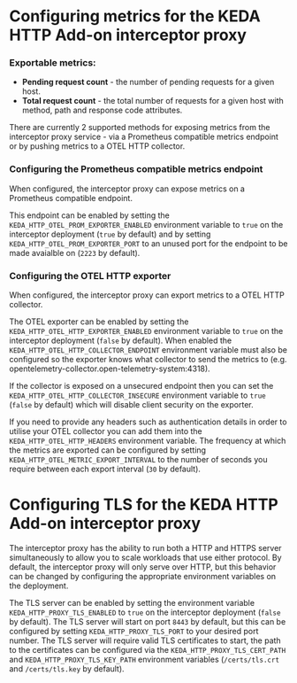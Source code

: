 # Configuring metrics for the KEDA HTTP Add-on interceptor proxy

### Exportable metrics:
* **Pending request count** - the number of pending requests for a given host.
* **Total request count** - the total number of requests for a given host with method, path and response code attributes.

There are currently 2 supported methods for exposing metrics from the interceptor proxy service - via a Prometheus compatible metrics endpoint or by pushing metrics to a OTEL HTTP collector.

### Configuring the Prometheus compatible metrics endpoint
When configured, the interceptor proxy can expose metrics on a Prometheus compatible endpoint.

This endpoint can be enabled by setting the `KEDA_HTTP_OTEL_PROM_EXPORTER_ENABLED` environment variable to `true` on the interceptor deployment (`true` by default) and by setting `KEDA_HTTP_OTEL_PROM_EXPORTER_PORT` to an unused port for the endpoint to be made avaialble on (`2223` by default).

### Configuring the OTEL HTTP exporter
When configured, the interceptor proxy can export metrics to a OTEL HTTP collector.

The OTEL exporter can be enabled by setting the `KEDA_HTTP_OTEL_HTTP_EXPORTER_ENABLED` environment variable to `true` on the interceptor deployment (`false` by default). When enabled the `KEDA_HTTP_OTEL_HTTP_COLLECTOR_ENDPOINT` environment variable must also be configured so the exporter knows what collector to send the metrics to (e.g. opentelemetry-collector.open-telemetry-system:4318).

If the collector is exposed on a unsecured endpoint then you can set the `KEDA_HTTP_OTEL_HTTP_COLLECTOR_INSECURE` environment variable to `true` (`false` by default) which will disable client security on the exporter.

If you need to provide any headers such as authentication details in order to utilise your OTEL collector you can add them into the `KEDA_HTTP_OTEL_HTTP_HEADERS` environment variable. The frequency at which the metrics are exported can be configured by setting `KEDA_HTTP_OTEL_METRIC_EXPORT_INTERVAL` to the number of seconds you require between each export interval (`30` by default).

# Configuring TLS for the KEDA HTTP Add-on interceptor proxy

The interceptor proxy has the ability to run both a HTTP and HTTPS server simultaneously to allow you to scale workloads that use either protocol. By default, the interceptor proxy will only serve over HTTP, but this behavior can be changed by configuring the appropriate environment variables on the deployment.

The TLS server can be enabled by setting the environment variable `KEDA_HTTP_PROXY_TLS_ENABLED` to `true` on the interceptor deployment (`false` by default). The TLS server will start on port `8443` by default, but this can be configured by setting `KEDA_HTTP_PROXY_TLS_PORT` to your desired port number. The TLS server will require valid TLS certificates to start, the path to the certificates can be configured via the `KEDA_HTTP_PROXY_TLS_CERT_PATH` and `KEDA_HTTP_PROXY_TLS_KEY_PATH` environment variables (`/certs/tls.crt` and `/certs/tls.key` by default).
